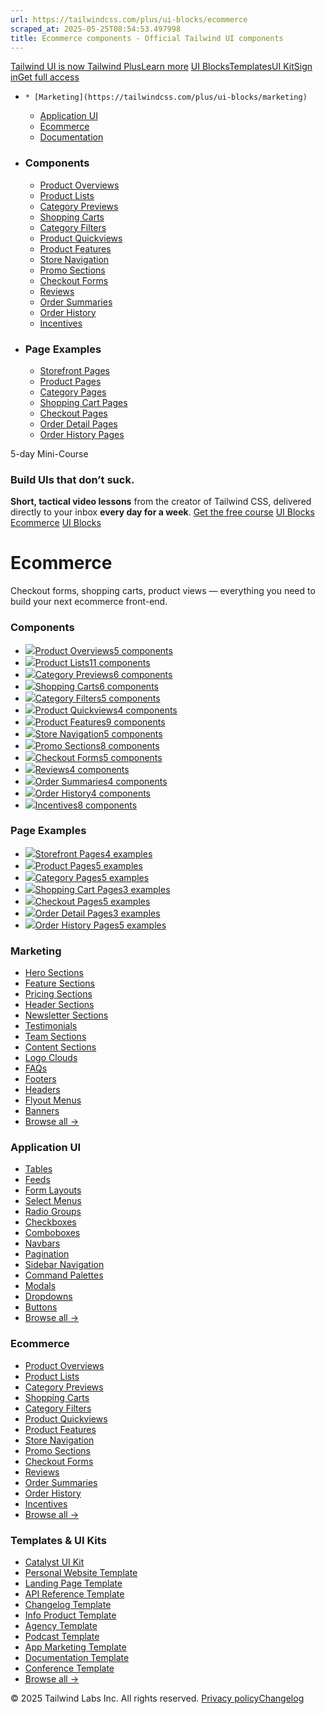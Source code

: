 ```yaml
---
url: https://tailwindcss.com/plus/ui-blocks/ecommerce
scraped_at: 2025-05-25T08:54:53.497998
title: Ecommerce components - Official Tailwind UI components
---
```


[](https://tailwindcss.com/plus)
[Tailwind UI is now Tailwind PlusLearn more](https://tailwindcss.com/blog/tailwind-plus)
[UI Blocks](https://tailwindcss.com/plus/ui-blocks)[Templates](https://tailwindcss.com/plus/templates)[UI Kit](https://tailwindcss.com/plus/ui-kit)[Sign in](https://tailwindcss.com/plus/login)[Get full access](https://tailwindcss.com/plus#pricing)
  *     * [Marketing](https://tailwindcss.com/plus/ui-blocks/marketing)
    * [Application UI](https://tailwindcss.com/plus/ui-blocks/application-ui)
    * [Ecommerce](https://tailwindcss.com/plus/ui-blocks/ecommerce)
    * [Documentation](https://tailwindcss.com/plus/ui-blocks/documentation)
  * ### Components
    * [Product Overviews](https://tailwindcss.com/plus/ui-blocks/ecommerce/components/product-overviews)
    * [Product Lists](https://tailwindcss.com/plus/ui-blocks/ecommerce/components/product-lists)
    * [Category Previews](https://tailwindcss.com/plus/ui-blocks/ecommerce/components/category-previews)
    * [Shopping Carts](https://tailwindcss.com/plus/ui-blocks/ecommerce/components/shopping-carts)
    * [Category Filters](https://tailwindcss.com/plus/ui-blocks/ecommerce/components/category-filters)
    * [Product Quickviews](https://tailwindcss.com/plus/ui-blocks/ecommerce/components/product-quickviews)
    * [Product Features](https://tailwindcss.com/plus/ui-blocks/ecommerce/components/product-features)
    * [Store Navigation](https://tailwindcss.com/plus/ui-blocks/ecommerce/components/store-navigation)
    * [Promo Sections](https://tailwindcss.com/plus/ui-blocks/ecommerce/components/promo-sections)
    * [Checkout Forms](https://tailwindcss.com/plus/ui-blocks/ecommerce/components/checkout-forms)
    * [Reviews](https://tailwindcss.com/plus/ui-blocks/ecommerce/components/reviews)
    * [Order Summaries](https://tailwindcss.com/plus/ui-blocks/ecommerce/components/order-summaries)
    * [Order History](https://tailwindcss.com/plus/ui-blocks/ecommerce/components/order-history)
    * [Incentives](https://tailwindcss.com/plus/ui-blocks/ecommerce/components/incentives)
  * ### Page Examples
    * [Storefront Pages](https://tailwindcss.com/plus/ui-blocks/ecommerce/page-examples/storefront-pages)
    * [Product Pages](https://tailwindcss.com/plus/ui-blocks/ecommerce/page-examples/product-pages)
    * [Category Pages](https://tailwindcss.com/plus/ui-blocks/ecommerce/page-examples/category-pages)
    * [Shopping Cart Pages](https://tailwindcss.com/plus/ui-blocks/ecommerce/page-examples/shopping-cart-pages)
    * [Checkout Pages](https://tailwindcss.com/plus/ui-blocks/ecommerce/page-examples/checkout-pages)
    * [Order Detail Pages](https://tailwindcss.com/plus/ui-blocks/ecommerce/page-examples/order-detail-pages)
    * [Order History Pages](https://tailwindcss.com/plus/ui-blocks/ecommerce/page-examples/order-history-pages)


5-day Mini-Course
### Build UIs that don’t suck.
**Short, tactical video lessons** from the creator of Tailwind CSS, delivered directly to your inbox **every day for a week**.
[Get the free course](https://tailwindcss.com/build-uis-that-dont-suck)
[UI Blocks](https://tailwindcss.com/plus/ui-blocks)
[Ecommerce](https://tailwindcss.com/plus/ui-blocks/ecommerce)
[UI Blocks](https://tailwindcss.com/plus/ui-blocks)
# Ecommerce
Checkout forms, shopping carts, product views — everything you need to build your next ecommerce front-end.
### Components
  * [![](https://tailwindcss.com/plus-assets/img/ui-blocks/ecommerce/product-overviews.png)Product Overviews5 components](https://tailwindcss.com/plus/ui-blocks/ecommerce/components/product-overviews)
  * [![](https://tailwindcss.com/plus-assets/img/ui-blocks/ecommerce/product-lists.png)Product Lists11 components](https://tailwindcss.com/plus/ui-blocks/ecommerce/components/product-lists)
  * [![](https://tailwindcss.com/plus-assets/img/ui-blocks/ecommerce/category-previews.png)Category Previews6 components](https://tailwindcss.com/plus/ui-blocks/ecommerce/components/category-previews)
  * [![](https://tailwindcss.com/plus-assets/img/ui-blocks/ecommerce/shopping-carts.png)Shopping Carts6 components](https://tailwindcss.com/plus/ui-blocks/ecommerce/components/shopping-carts)
  * [![](https://tailwindcss.com/plus-assets/img/ui-blocks/ecommerce/category-filters.png)Category Filters5 components](https://tailwindcss.com/plus/ui-blocks/ecommerce/components/category-filters)
  * [![](https://tailwindcss.com/plus-assets/img/ui-blocks/ecommerce/product-quickviews.png)Product Quickviews4 components](https://tailwindcss.com/plus/ui-blocks/ecommerce/components/product-quickviews)
  * [![](https://tailwindcss.com/plus-assets/img/ui-blocks/ecommerce/product-features.png)Product Features9 components](https://tailwindcss.com/plus/ui-blocks/ecommerce/components/product-features)
  * [![](https://tailwindcss.com/plus-assets/img/ui-blocks/ecommerce/store-navigation.png)Store Navigation5 components](https://tailwindcss.com/plus/ui-blocks/ecommerce/components/store-navigation)
  * [![](https://tailwindcss.com/plus-assets/img/ui-blocks/ecommerce/promo-sections.png)Promo Sections8 components](https://tailwindcss.com/plus/ui-blocks/ecommerce/components/promo-sections)
  * [![](https://tailwindcss.com/plus-assets/img/ui-blocks/ecommerce/checkout-forms.png)Checkout Forms5 components](https://tailwindcss.com/plus/ui-blocks/ecommerce/components/checkout-forms)
  * [![](https://tailwindcss.com/plus-assets/img/ui-blocks/ecommerce/reviews.png)Reviews4 components](https://tailwindcss.com/plus/ui-blocks/ecommerce/components/reviews)
  * [![](https://tailwindcss.com/plus-assets/img/ui-blocks/ecommerce/order-summaries.png)Order Summaries4 components](https://tailwindcss.com/plus/ui-blocks/ecommerce/components/order-summaries)
  * [![](https://tailwindcss.com/plus-assets/img/ui-blocks/ecommerce/order-history.png)Order History4 components](https://tailwindcss.com/plus/ui-blocks/ecommerce/components/order-history)
  * [![](https://tailwindcss.com/plus-assets/img/ui-blocks/ecommerce/incentives.png)Incentives8 components](https://tailwindcss.com/plus/ui-blocks/ecommerce/components/incentives)


### Page Examples
  * [![](https://tailwindcss.com/plus-assets/img/ui-blocks/ecommerce/storefront-pages.png)Storefront Pages4 examples](https://tailwindcss.com/plus/ui-blocks/ecommerce/page-examples/storefront-pages)
  * [![](https://tailwindcss.com/plus-assets/img/ui-blocks/ecommerce/product-pages.png)Product Pages5 examples](https://tailwindcss.com/plus/ui-blocks/ecommerce/page-examples/product-pages)
  * [![](https://tailwindcss.com/plus-assets/img/ui-blocks/ecommerce/category-pages.png)Category Pages5 examples](https://tailwindcss.com/plus/ui-blocks/ecommerce/page-examples/category-pages)
  * [![](https://tailwindcss.com/plus-assets/img/ui-blocks/ecommerce/shopping-cart-pages.png)Shopping Cart Pages3 examples](https://tailwindcss.com/plus/ui-blocks/ecommerce/page-examples/shopping-cart-pages)
  * [![](https://tailwindcss.com/plus-assets/img/ui-blocks/ecommerce/checkout-pages.png)Checkout Pages5 examples](https://tailwindcss.com/plus/ui-blocks/ecommerce/page-examples/checkout-pages)
  * [![](https://tailwindcss.com/plus-assets/img/ui-blocks/ecommerce/order-detail-pages.png)Order Detail Pages3 examples](https://tailwindcss.com/plus/ui-blocks/ecommerce/page-examples/order-detail-pages)
  * [![](https://tailwindcss.com/plus-assets/img/ui-blocks/ecommerce/order-history-pages.png)Order History Pages5 examples](https://tailwindcss.com/plus/ui-blocks/ecommerce/page-examples/order-history-pages)


### Marketing
  * [Hero Sections](https://tailwindcss.com/plus/ui-blocks/marketing/sections/heroes)
  * [Feature Sections](https://tailwindcss.com/plus/ui-blocks/marketing/sections/feature-sections)
  * [Pricing Sections](https://tailwindcss.com/plus/ui-blocks/marketing/sections/pricing)
  * [Header Sections](https://tailwindcss.com/plus/ui-blocks/marketing/sections/header)
  * [Newsletter Sections](https://tailwindcss.com/plus/ui-blocks/marketing/sections/newsletter-sections)
  * [Testimonials](https://tailwindcss.com/plus/ui-blocks/marketing/sections/testimonials)
  * [Team Sections](https://tailwindcss.com/plus/ui-blocks/marketing/sections/team-sections)
  * [Content Sections](https://tailwindcss.com/plus/ui-blocks/marketing/sections/content-sections)
  * [Logo Clouds](https://tailwindcss.com/plus/ui-blocks/marketing/sections/logo-clouds)
  * [FAQs](https://tailwindcss.com/plus/ui-blocks/marketing/sections/faq-sections)
  * [Footers](https://tailwindcss.com/plus/ui-blocks/marketing/sections/footers)
  * [Headers](https://tailwindcss.com/plus/ui-blocks/marketing/sections/header)
  * [Flyout Menus](https://tailwindcss.com/plus/ui-blocks/marketing/elements/flyout-menus)
  * [Banners](https://tailwindcss.com/plus/ui-blocks/marketing/elements/banners)
  * [Browse all →](https://tailwindcss.com/plus/ui-blocks/marketing)


### Application UI
  * [Tables](https://tailwindcss.com/plus/ui-blocks/application-ui/lists/tables)
  * [Feeds](https://tailwindcss.com/plus/ui-blocks/application-ui/lists/feeds)
  * [Form Layouts](https://tailwindcss.com/plus/ui-blocks/application-ui/forms/form-layouts)
  * [Select Menus](https://tailwindcss.com/plus/ui-blocks/application-ui/forms/select-menus)
  * [Radio Groups](https://tailwindcss.com/plus/ui-blocks/application-ui/forms/radio-groups)
  * [Checkboxes](https://tailwindcss.com/plus/ui-blocks/application-ui/forms/checkboxes)
  * [Comboboxes](https://tailwindcss.com/plus/ui-blocks/application-ui/forms/comboboxes)
  * [Navbars](https://tailwindcss.com/plus/ui-blocks/application-ui/navigation/navbars)
  * [Pagination](https://tailwindcss.com/plus/ui-blocks/application-ui/navigation/pagination)
  * [Sidebar Navigation](https://tailwindcss.com/plus/ui-blocks/application-ui/navigation/sidebar-navigation)
  * [Command Palettes](https://tailwindcss.com/plus/ui-blocks/application-ui/navigation/command-palettes)
  * [Modals](https://tailwindcss.com/plus/ui-blocks/application-ui/overlays/modal-dialogs)
  * [Dropdowns](https://tailwindcss.com/plus/ui-blocks/application-ui/elements/dropdowns)
  * [Buttons](https://tailwindcss.com/plus/ui-blocks/application-ui/elements/buttons)
  * [Browse all →](https://tailwindcss.com/plus/ui-blocks/application-ui)


### Ecommerce
  * [Product Overviews](https://tailwindcss.com/plus/ui-blocks/ecommerce/components/product-overviews)
  * [Product Lists](https://tailwindcss.com/plus/ui-blocks/ecommerce/components/product-lists)
  * [Category Previews](https://tailwindcss.com/plus/ui-blocks/ecommerce/components/category-previews)
  * [Shopping Carts](https://tailwindcss.com/plus/ui-blocks/ecommerce/components/shopping-carts)
  * [Category Filters](https://tailwindcss.com/plus/ui-blocks/ecommerce/components/category-filters)
  * [Product Quickviews](https://tailwindcss.com/plus/ui-blocks/ecommerce/components/product-quickviews)
  * [Product Features](https://tailwindcss.com/plus/ui-blocks/ecommerce/components/product-features)
  * [Store Navigation](https://tailwindcss.com/plus/ui-blocks/ecommerce/components/store-navigation)
  * [Promo Sections](https://tailwindcss.com/plus/ui-blocks/ecommerce/components/promo-sections)
  * [Checkout Forms](https://tailwindcss.com/plus/ui-blocks/ecommerce/components/checkout-forms)
  * [Reviews](https://tailwindcss.com/plus/ui-blocks/ecommerce/components/reviews)
  * [Order Summaries](https://tailwindcss.com/plus/ui-blocks/ecommerce/components/order-summaries)
  * [Order History](https://tailwindcss.com/plus/ui-blocks/ecommerce/components/order-history)
  * [Incentives](https://tailwindcss.com/plus/ui-blocks/ecommerce/components/incentives)
  * [Browse all →](https://tailwindcss.com/plus/ui-blocks/ecommerce)


### Templates & UI Kits
  * [Catalyst UI Kit](https://tailwindcss.com/plus/templates/catalyst)
  * [Personal Website Template](https://tailwindcss.com/plus/templates/spotlight)
  * [Landing Page Template](https://tailwindcss.com/plus/templates/salient)
  * [API Reference Template](https://tailwindcss.com/plus/templates/protocol)
  * [Changelog Template](https://tailwindcss.com/plus/templates/commit)
  * [Info Product Template](https://tailwindcss.com/plus/templates/primer)
  * [Agency Template](https://tailwindcss.com/plus/templates/studio)
  * [Podcast Template](https://tailwindcss.com/plus/templates/transmit)
  * [App Marketing Template](https://tailwindcss.com/plus/templates/pocket)
  * [Documentation Template](https://tailwindcss.com/plus/templates/syntax)
  * [Conference Template](https://tailwindcss.com/plus/templates/keynote)
  * [Browse all →](https://tailwindcss.com/plus/templates)


© 2025 Tailwind Labs Inc. All rights reserved.
[Privacy policy](https://tailwindcss.com/plus/privacy-policy)[Changelog](https://tailwindcss.com/plus/changelog)

